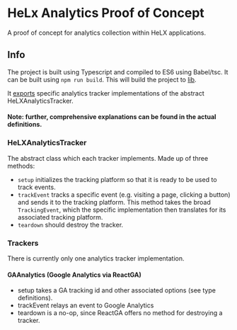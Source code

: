 # HeLx Analytics Proof of Concept
A proof of concept for analytics collection within HeLX applications.

## Info
The project is built using Typescript and compiled to ES6 using Babel/tsc. It can be built
using `npm run build`. This will build the project to [lib](./lib).

It [exports](./src/index.ts) specific analytics tracker implementations of the abstract HeLXAnalyticsTracker.

#### Note: further, comprehensive explanations can be found in the actual definitions.

### HeLXAnalyticsTracker
The abstract class which each tracker implements. Made up of three methods:
- `setup` initializes the tracking platform so that it is ready to be used to track events.
- `trackEvent` tracks a specific event (e.g. visiting a page, clicking a button) and sends it to
  the tracking platform. This method takes the broad `TrackingEvent`, which the specific implementation then
  translates for its associated tracking platform.
- `teardown` should destroy the tracker.

### Trackers
There is currently only one analytics tracker implementation.

#### GAAnalytics (Google Analytics via ReactGA)
- setup takes a GA tracking id and other associated options (see type definitions).
- trackEvent relays an event to Google Analytics
- teardown is a no-op, since ReactGA offers no method for destroying a tracker.